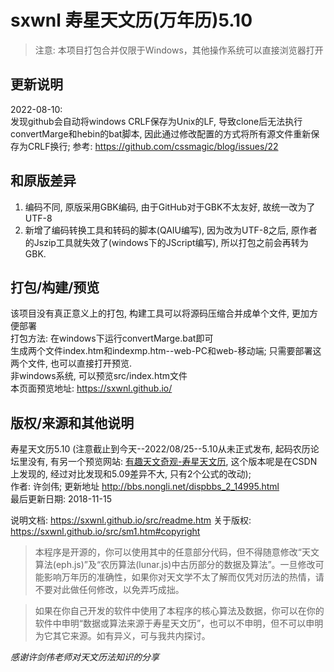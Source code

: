 # sxwnl 寿星天文历(万年历)5.10
> 注意: 本项目打包合并仅限于Windows，其他操作系统可以直接浏览器打开
## 更新说明
2022-08-10:  
发现github会自动将windows CRLF保存为Unix的LF, 导致clone后无法执行convertMarge和hebin的bat脚本, 因此通过修改配置的方式将所有源文件重新保存为CRLF换行;
参考: https://github.com/cssmagic/blog/issues/22  
## 和原版差异
1. 编码不同, 原版采用GBK编码, 由于GitHub对于GBK不太友好, 故统一改为了UTF-8
2. 新增了编码转换工具和转码的脚本(QAIU编写), 因为改为UTF-8之后, 原作者的Jszip工具就失效了(windows下的JScript编写), 所以打包之前会再转为GBK.
## 打包/构建/预览
该项目没有真正意义上的打包, 构建工具可以将源码压缩合并成单个文件, 更加方便部署  
打包方法: 在windows下运行convertMarge.bat即可  
生成两个文件index.htm和indexmp.htm--web-PC和web-移动端; 只需要部署这两个文件, 也可以直接打开预览.  
非windows系统, 可以预览src/index.htm文件  
本页面预览地址: https://sxwnl.github.io/  

## 版权/来源和其他说明
寿星天文历5.10 (注意截止到今天--2022/08/25--5.10从未正式发布, 起码农历论坛里没有, 有另一个预览网站: [有趣天文奇观-寿星天文历](https://interesting-sky.china-vo.org/sxwnl.html), 这个版本呢是在CSDN上发现的, 经过对比发现和5.09差异不大, 只有2个公式的改动);  
作者: 许剑伟; 更新地址 http://bbs.nongli.net/dispbbs_2_14995.html  
最后更新日期: 2018-11-15  

说明文档: https://sxwnl.github.io/src/readme.htm
关于版权: https://sxwnl.github.io/src/sm1.htm#copyright

>本程序是开源的，你可以使用其中的任意部分代码，但不得随意修改“天文算法(eph.js)”及“农历算法(lunar.js)中古历部分的数据及算法”。一旦修改可能影响万年历的准确性，如果你对天文学不太了解而仅凭对历法的热情，请不要对此做任何修改，以免弄巧成拙。

>如果在你自己开发的软件中使用了本程序的核心算法及数据，你可以在你的软件中申明“数据或算法来源于寿星天文历”，也可以不申明，但不可以申明为它其它来源。如有异义，可与我共内探讨。

*感谢许剑伟老师对天文历法知识的分享*
